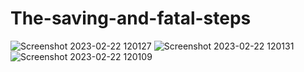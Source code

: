 # The-saving-and-fatal-steps

![Screenshot 2023-02-22 120127](https://user-images.githubusercontent.com/63372032/220590825-0150f613-82be-4a71-b77e-2727d2125434.png)
![Screenshot 2023-02-22 120131](https://user-images.githubusercontent.com/63372032/220590838-a2dc4cb5-ff78-4d96-b7cd-82cc9759eeea.png)
![Screenshot 2023-02-22 120109](https://user-images.githubusercontent.com/63372032/220590852-290e7aad-5c9e-4cd5-b9cf-350faaec1d8a.png)
